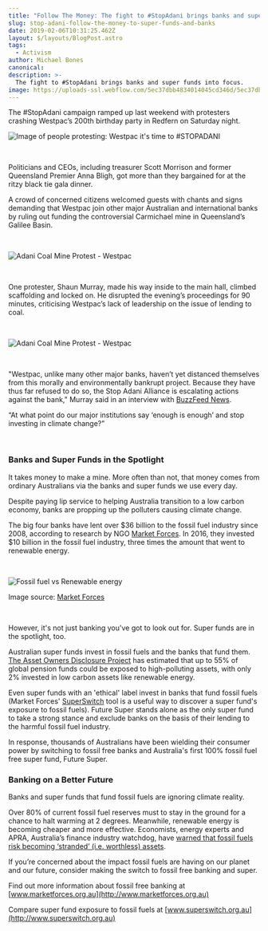 ```yaml
---
title: "Follow The Money: The fight to #StopAdani brings banks and super funds into focus"
slug: stop-adani-follow-the-money-to-super-funds-and-banks
date: 2019-02-06T10:31:25.462Z
layout: $/layouts/BlogPost.astro
tags:
  - Activism
author: Michael Bones
canonical:
description: >-
  The fight to #StopAdani brings banks and super funds into focus.
image: https://uploads-ssl.webflow.com/5ec37dbb4834014045cd346d/5ec37dbc48340176e9cd3d80_follow_the_money%20(1).jpg
---
```


The #StopAdani campaign ramped up last weekend with protesters crashing Westpac’s 200th birthday party in Redfern on Saturday night.

![Image of people protesting: Westpac it's time to #STOPADANI](<https://uploads-ssl.webflow.com/5ec37dbb4834014045cd346d/5ec37dbc4834015e7bcd3e09_da_stopadaniwestpac1%20(1).jpg>)

‍

Politicians and CEOs, including treasurer Scott Morrison and former Queensland Premier Anna Bligh, got more than they bargained for at the ritzy black tie gala dinner.

A crowd of concerned citizens welcomed guests with chants and signs demanding that Westpac join other major Australian and international banks by ruling out funding the controversial Carmichael mine in Queensland’s Galilee Basin.

‍

![Adani Coal Mine Protest - Westpac](https://uploads-ssl.webflow.com/5ec37dbb4834014045cd346d/5ec37dbc4834010f5bcd3c29_stopadaniwestpac2.jpg)

‍

One protester, Shaun Murray, made his way inside to the main hall, climbed scaffolding and locked on. He disrupted the evening’s proceedings for 90 minutes, criticising Westpac’s lack of leadership on the issue of lending to coal.

‍

![Adani Coal Mine Protest - Westpac](https://uploads-ssl.webflow.com/5ec37dbb4834014045cd346d/5ec37dbc483401d1f8cd3d20_stopadaniwestpac5.jpg)

‍

"Westpac, unlike many other major banks, haven’t yet distanced themselves from this morally and environmentally bankrupt project. Because they have thus far refused to do so, the Stop Adani Alliance is escalating actions against the bank," Murray said in an interview with [BuzzFeed News](https://www.buzzfeed.com/robstott/this-guy-ruined-a-fancy-banking-dinner-to-protest?utm_term=.de3LLQ1Mx#.viM44rl3o).

“At what point do our major institutions say ‘enough is enough’ and stop investing in climate change?”

‍

### **Banks and Super Funds in the Spotlight**

It takes money to make a mine. More often than not, that money comes from ordinary Australians via the banks and super funds we use every day.

Despite paying lip service to helping Australia transition to a low carbon economy, banks are propping up the polluters causing climate change.

The big four banks have lent over $36 billion to the fossil fuel industry since 2008, according to research by NGO [Market Forces](http://www.marketforces.org.au). In 2016, they invested $10 billion in the fossil fuel industry, three times the amount that went to renewable energy.

‍

![Fossil fuel vs Renewable energy](https://uploads-ssl.webflow.com/5ec37dbb4834014045cd346d/5ec37dbc483401f9d7cd3d16_marketforces-graph.png)

Image source: [Market Forces](http://www.marketforces.org.au)

‍

However, it's not just banking you've got to look out for. Super funds are in the spotlight, too.

Australian super funds invest in fossil fuels and the banks that fund them. [The Asset Owners Disclosure Project](http://aodproject.net/) has estimated that up to 55% of global pension funds could be exposed to high-polluting assets, with only 2% invested in low carbon assets like renewable energy.

Even super funds with an 'ethical' label invest in banks that fund fossil fuels (Market Forces' [SuperSwitch](http://www.superswitch.org.au) tool is a useful way to discover a super fund's exposure to fossil fuels). Future Super stands alone as the only super fund to take a strong stance and exclude banks on the basis of their lending to the harmful fossil fuel industry.

In response, thousands of Australians have been wielding their consumer power by switching to fossil free banks and Australia's first 100% fossil fuel free super fund, Future Super.

### **Banking on a Better Future**

Banks and super funds that fund fossil fuels are ignoring climate reality.

Over 80% of current fossil fuel reserves must to stay in the ground for a chance to halt warming at 2 degrees. Meanwhile, renewable energy is becoming cheaper and more effective. Economists, energy experts and APRA, Australia’s finance industry watchdog, have [warned that fossil fuels risk becoming ‘stranded’ (i.e. worthless) assets](http://www.afr.com/news/policy/climate/climate-change-is-a-financial-risk-says-apra-20170217-gufnnf).

If you’re concerned about the impact fossil fuels are having on our planet and our future, consider making the switch to fossil free banking and super.

Find out more information about fossil free banking at [www.marketforces.org.au](http://www.marketforces.org.au)

Compare super fund exposure to fossil fuels at [www.superswitch.org.au](http://www.superswitch.org.au)

